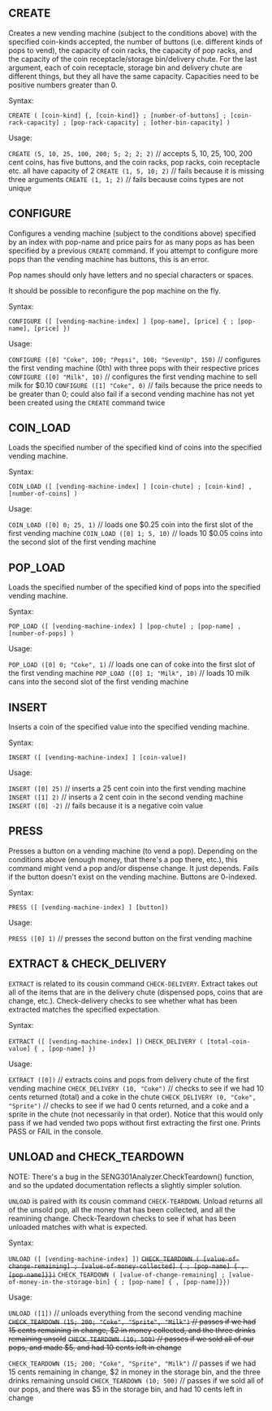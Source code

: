 ## CREATE

Creates a new vending machine (subject to the conditions above) with the specified coin-kinds accepted, the number of buttons (i.e. different kinds of pops to vend), the capacity of coin racks, the capacity of pop racks, and the capacity of the coin receptacle/storage bin/delivery chute. For the last argument, each of coin receptacle, storage bin and delivery chute are different things, but they all have the same capacity. Capacities need to be positive numbers greater than 0.

Syntax:

`CREATE ( [coin-kind] {, [coin-kind]} ; [number-of-buttons] ; [coin-rack-capacity] ; [pop-rack-capacity] ; [other-bin-capacity] )`

Usage:

`CREATE (5, 10, 25, 100, 200; 5; 2; 2; 2)` // accepts 5, 10, 25, 100, 200 cent coins, has five buttons, and the coin racks, pop racks, coin receptacle etc. all have capacity of 2
`CREATE (1, 5, 10; 2)` // fails because it is missing three arguments
`CREATE (1, 1; 2)` // fails because coins types are not unique

## CONFIGURE

Configures a vending machine (subject to the conditions above) specified by an index with pop-name and price pairs for as many pops as has been specified by a previous `CREATE` command. If you attempt to configure more pops than the vending machine has buttons, this is an error.

Pop names should only have letters and no special characters or spaces.

It should be possible to reconfigure the pop machine on the fly.

Syntax:

`CONFIGURE ([ [vending-machine-index] ] [pop-name], [price] { ; [pop-name], [price] })`

Usage:

`CONFIGURE ([0] "Coke", 100; "Pepsi", 100; "SevenUp", 150)` // configures the first vending machine (0th) with three pops with their respective prices
`CONFIGURE ([0] "Milk", 10)` // configures the first vending machine to sell milk for $0.10
`CONFIGURE ([1] "Coke", 0)` // fails because the price needs to be greater than 0; could also fail if a second vending machine has not yet been created using the `CREATE` command twice

## COIN_LOAD

Loads the specified number of the specified kind of coins into the specified vending machine.

Syntax:

`COIN_LOAD ([ [vending-machine-index] ] [coin-chute] ; [coin-kind] , [number-of-coins] )`

Usage:

`COIN_LOAD ([0] 0; 25, 1)` // loads one $0.25 coin into the first slot of the first vending machine
`COIN_LOAD ([0] 1; 5, 10)` // loads 10 $0.05 coins into the second slot of the first vending machine

## POP_LOAD

Loads the specified number of the specified kind of pops into the specified vending machine.

Syntax: 

`POP_LOAD ([ [vending-machine-index] ] [pop-chute] ; [pop-name] , [number-of-pops] )`

Usage:

`POP_LOAD ([0] 0; "Coke", 1)` // loads one can of coke into the first slot of the first vending machine
`POP_LOAD ([0] 1; "Milk", 10)` // loads 10 milk cans into the second slot of the first vending machine

## INSERT

Inserts a coin of the specified value into the specified vending machine.

Syntax:

`INSERT ([ [vending-machine-index] ] [coin-value])`

Usage:

`INSERT ([0] 25)` // inserts a 25 cent coin into the first vending machine
`INSERT ([1] 2)` // inserts a 2 cent coin in the second vending machine
`INSERT ([0] -2)` // fails because it is a negative coin value

## PRESS

Presses a button on a vending machine (to vend a pop). Depending on the conditions above (enough money, that there's a pop there, etc.), this command might vend a pop and/or dispense change. It just depends. Fails if the button doesn't exist on the vending machine. Buttons are 0-indexed.

Syntax:

`PRESS ([ [vending-machine-index] ] [button])`

Usage:

`PRESS ([0] 1)` // presses the second button on the first vending machine

## EXTRACT & CHECK_DELIVERY

`EXTRACT` is related to its cousin command `CHECK-DELIVERY`. Extract takes out all of the items that are in the delivery chute (dispensed pops, coins that are change, etc.). Check-delivery checks to see whether what has been extracted matches the specified expectation.

Syntax:

`EXTRACT ([ [vending-machine-index] ])`
`CHECK_DELIVERY ( [total-coin-value] { , [pop-name] })`

Usage:

`EXTRACT ([0])` // extracts coins and pops from delivery chute of the first vending machine
`CHECK_DELIVERY (10, "Coke")` // checks to see if we had 10 cents returned (total) and a coke in the chute
`CHECK_DELIVERY (0, "Coke", "Sprite")` // checks to see if we had 0 cents returned, and a coke and a sprite in the chute (not necessarily in that order). Notice that this would only pass if we had vended two pops without first extracting the first one. Prints PASS or FAIL in the console.

## UNLOAD and CHECK_TEARDOWN

NOTE: There's a bug in the SENG301Analyzer.CheckTeardown() function, and so the updated documentation reflects a slightly simpler solution.

`UNLOAD` is paired with its cousin command `CHECK-TEARDOWN`. Unload returns all of the unsold pop, all the money that has been collected, and all the reamining change. Check-Teardown checks to see if what has been unloaded matches with what is expected.

Syntax:

`UNLOAD ([ [vending-machine-index] ])`
~~`CHECK_TEARDOWN ( [value-of-change-remaining] ; [value-of-money-collected] { ; [pop-name] { , [pop-name]}})`~~
`CHECK_TEARDOWN ( [value-of-change-remaining] ; [value-of-money-in-the-storage-bin] { ; [pop-name] { , [pop-name]}})`

Usage:

`UNLOAD ([1])` // unloads everything from the second vending machine
~~`CHECK_TEARDOWN (15; 200; "Coke", "Sprite", "Milk")` // passes if we had 15 cents remaining in change, $2 in money collected, and the three drinks remaining unsold~~
~~`CHECK_TEARDOWN (10; 500)` // passes if we sold all of our pops, and made $5, and had 10 cents left in change~~

`CHECK_TEARDOWN (15; 200; "Coke", "Sprite", "Milk")` // passes if we had 15 cents remaining in change, $2 in money in the storage bin, and the three drinks remaining unsold
`CHECK_TEARDOWN (10; 500)` // passes if we sold all of our pops, and there was $5 in the storage bin, and had 10 cents left in change

